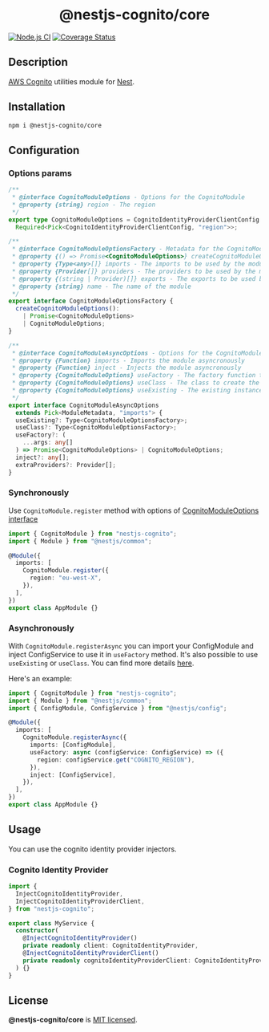 <h1 align="center">@nestjs-cognito/core</h1>

[![Node.js CI](https://github.com/Lokicoule/nestjs-cognito-monorepo/actions/workflows/node.js.yml/badge.svg)](https://github.com/Lokicoule/nestjs-cognito-monorepo/actions/workflows/node.js.yml)
[![Coverage Status](https://coveralls.io/repos/github/Lokicoule/nestjs-cognito-monorepo/badge.svg?branch=main)](https://coveralls.io/github/Lokicoule/nestjs-cognito-monorepo?branch=main)

## Description

[AWS Cognito](https://docs.aws.amazon.com/cognito/latest/developerguide/what-is-amazon-cognito.html) utilities module for [Nest](https://github.com/nestjs/nest).

## Installation

```bash
npm i @nestjs-cognito/core
```

## Configuration

### Options params

```ts
/**
 * @interface CognitoModuleOptions - Options for the CognitoModule
 * @property {string} region - The region
 */
export type CognitoModuleOptions = CognitoIdentityProviderClientConfig &
  Required<Pick<CognitoIdentityProviderClientConfig, "region">>;

/**
 * @interface CognitoModuleOptionsFactory - Metadata for the CognitoModule
 * @property {() => Promise<CognitoModuleOptions>} createCognitoModuleOptions - A factory function to create the CognitoModuleOptions
 * @property {Type<any>[]} imports - The imports to be used by the module
 * @property {Provider[]} providers - The providers to be used by the module
 * @property {(string | Provider)[]} exports - The exports to be used by the module
 * @property {string} name - The name of the module
 */
export interface CognitoModuleOptionsFactory {
  createCognitoModuleOptions():
    | Promise<CognitoModuleOptions>
    | CognitoModuleOptions;
}

/**
 * @interface CognitoModuleAsyncOptions - Options for the CognitoModule
 * @property {Function} imports - Imports the module asyncronously
 * @property {Function} inject - Injects the module asyncronously
 * @property {CognitoModuleOptions} useFactory - The factory function to create the CognitoModuleOptions
 * @property {CognitoModuleOptions} useClass - The class to create the CognitoModuleOptions
 * @property {CognitoModuleOptions} useExisting - The existing instance of the CognitoModuleOptions
 */
export interface CognitoModuleAsyncOptions
  extends Pick<ModuleMetadata, "imports"> {
  useExisting?: Type<CognitoModuleOptionsFactory>;
  useClass?: Type<CognitoModuleOptionsFactory>;
  useFactory?: (
    ...args: any[]
  ) => Promise<CognitoModuleOptions> | CognitoModuleOptions;
  inject?: any[];
  extraProviders?: Provider[];
}
```

### Synchronously

Use `CognitoModule.register` method with options of [CognitoModuleOptions interface](#options-params)

```ts
import { CognitoModule } from "nestjs-cognito";
import { Module } from "@nestjs/common";

@Module({
  imports: [
    CognitoModule.register({
      region: "eu-west-X",
    }),
  ],
})
export class AppModule {}
```

### Asynchronously

With `CognitoModule.registerAsync` you can import your ConfigModule and inject ConfigService to use it in `useFactory` method.
It's also possible to use `useExisting` or `useClass`.
You can find more details [here](https://docs.nestjs.com/techniques/configuration).

Here's an example:

```ts
import { CognitoModule } from "nestjs-cognito";
import { Module } from "@nestjs/common";
import { ConfigModule, ConfigService } from "@nestjs/config";

@Module({
  imports: [
    CognitoModule.registerAsync({
      imports: [ConfigModule],
      useFactory: async (configService: ConfigService) => ({
        region: configService.get("COGNITO_REGION"),
      }),
      inject: [ConfigService],
    }),
  ],
})
export class AppModule {}
```

## Usage

You can use the cognito identity provider injectors.

### Cognito Identity Provider

```ts
import {
  InjectCognitoIdentityProvider,
  InjectCognitoIdentityProviderClient,
} from "nestjs-cognito";

export class MyService {
  constructor(
    @InjectCognitoIdentityProvider()
    private readonly client: CognitoIdentityProvider,
    @InjectCognitoIdentityProviderClient()
    private readonly cognitoIdentityProviderClient: CognitoIdentityProviderClient
  ) {}
}
```

## License

<b>@nestjs-cognito/core</b> is [MIT licensed](LICENSE).
